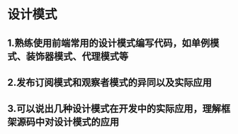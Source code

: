 # 设计模式

## 1.熟练使用前端常用的设计模式编写代码，如单例模式、装饰器模式、代理模式等



## 2.发布订阅模式和观察者模式的异同以及实际应用



## 3.可以说出几种设计模式在开发中的实际应用，理解框架源码中对设计模式的应用

